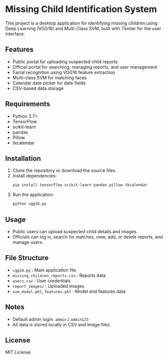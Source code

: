 # Missing Child Identification System

This project is a desktop application for identifying missing children using Deep Learning (VGG16) and Multi-Class SVM, built with Tkinter for the user interface.

## Features
- Public portal for uploading suspected child reports
- Official portal for searching, managing reports, and user management
- Facial recognition using VGG16 feature extraction
- Multi-class SVM for matching faces
- Calendar date picker for date fields
- CSV-based data storage

## Requirements
- Python 3.7+
- TensorFlow
- scikit-learn
- pandas
- Pillow
- tkcalendar

## Installation
1. Clone the repository or download the source files.
2. Install dependencies:
   ```bash
   pip install tensorflow scikit-learn pandas pillow tkcalendar
   ```
3. Run the application:
   ```bash
   python vgg16.py
   ```

## Usage
- Public users can upload suspected child details and images.
- Officials can log in, search for matches, view, add, or delete reports, and manage users.

## File Structure
- `vgg16.py` : Main application file
- `missing_children_reports.csv` : Reports data
- `users.csv` : User credentials
- `report_images/` : Uploaded images
- `svm_model.pkl`, `features.pkl` : Model and features data

## Notes
- Default admin login: `admin` / `admin123`
- All data is stored locally in CSV and image files.

## License
MIT License
